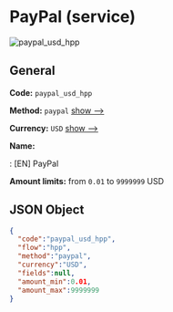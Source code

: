 
# PayPal (service) 
![paypal_usd_hpp](https://static.openfintech.io/payment_methods/paypal_usd_hpp/logo.svg?w=400&c=v0.59.26#w200)  

## General 
 
**Code:** `paypal_usd_hpp` 
 
**Method:** `paypal` 
 [show -->](/payment-methods/paypal/) 
 
**Currency:** `USD` [show -->](/currencies/USD/) 
 
**Name:** 
 
:	[EN] PayPal 
 
**Amount limits:** from `0.01` to `9999999` USD 

## JSON Object 

```json
{
  "code":"paypal_usd_hpp",
  "flow":"hpp",
  "method":"paypal",
  "currency":"USD",
  "fields":null,
  "amount_min":0.01,
  "amount_max":9999999
}
```  
